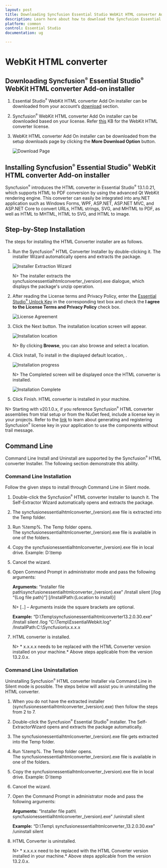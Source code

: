 ```yaml
---
layout: post
title: Downloading Syncfusion Essential Studio WebKit HTML converter Add-on installer - Syncfusion
description: Learn here about how to download the Syncfusion Essential Studio WebKit HTML converter Add-on installer from our Syncfusion website with license.
platform: common
control: Essential Studio
documentation: ug

---
```



# WebKit HTML converter


## Downloading Syncfusion<sup style="font-size:70%">&reg;</sup> Essential Studio<sup style="font-size:70%">&reg;</sup> WebKit HTML converter Add-on installer

1. Essential Studio<sup style="font-size:70%">&reg;</sup> WebKit HTML converter Add On installer can be downloaded from your account’s [download](https://help.syncfusion.com/common/essential-studio/download) section. 

2. Syncfusion<sup style="font-size:70%">&reg;</sup> WebKit HTML converter Add On installer can be downloaded based on your license. Refer [this](https://www.syncfusion.com/kb/10442/who-can-access-source-license) KB for the WebKit HTML converter license.

3. WebKit HTML converter Add On installer can be downloaded from the setup downloads page by clicking the **More Download Option** button.

   ![Download Page](WebKit-HTML-converter-images/WebKitAddOn_Download.png)



## Installing Syncfusion<sup style="font-size:70%">&reg;</sup> Essential Studio<sup style="font-size:70%">&reg;</sup> WebKit HTML converter Add-on installer

Syncfusion<sup style="font-size:70%">&reg;</sup> introduces the HTML converter in Essential Studio<sup style="font-size:70%">&reg;</sup> 13.1.0.21, which supports HTML to PDF conversion by using the advanced Qt WebKit rendering engine. This converter can easily be integrated into any.NET application such as Windows Forms, WPF, ASP.NET, ASP.NET MVC, and ASP.NET Core to convert URLs, HTML strings, SVG, and MHTML to PDF, as well as HTML to MHTML, HTML to SVG, and HTML to image.

## Step-by-Step Installation

The steps for installing the HTML Converter installer are as follows.

1. Run the Syncfusion<sup style="font-size:70%">&reg;</sup> HTML Converter Installer by double-clicking it. The installer Wizard automatically opens and extracts the package.

   ![Installer Extraction Wizard](WebKit-HTML-converter-images/Step-by-Step-Installation_img1.png)

   

   N> The installer extracts the syncfusionessentialhtmlconverter_(version).exe dialogue, which displays the package's unzip operation.

2. After reading the License terms and Privacy Policy, enter the [Essential Studio<sup style="font-size:70%">&reg;</sup> Unlock Key](https://www.syncfusion.com/kb/2326/how-to-generate-syncfusion-setup-unlock-key-from-syncfusion-support-account) in the corresponding text box and check the **I agree to the License Terms and Privacy Policy** check box.

   ![License Agreement](WebKit-HTML-converter-images/Step-by-Step-Installation_img5.png)

3. Click the Next button. The installation location screen will appear.

   ![Installation location](WebKit-HTML-converter-images/Step-by-Step-Installation_img6.png)

   N> By clicking **Browse**, you can also browse and select a location.

4. Click Install, To install in the displayed default location, .

   ![Installation progress](WebKit-HTML-converter-images/Step-by-Step-Installation_img8.png)
   
   N> The Completed screen will be displayed once the  HTML converter is installed.
   
   ![Installation Complete](WebKit-HTML-converter-images/Step-by-Step-Installation_img10.png)

5. Click Finish.  HTML converter is installed in your machine.

N> Starting with v20.1.0.x, if you reference Syncfusion<sup style="font-size:70%">&reg;</sup> HTML converter assemblies from trial setup or from the NuGet feed, include a license key in your projects. Refer to the [link](https://help.syncfusion.com/file-formats/licensing/overview) to learn about generating and registering Syncfusion<sup style="font-size:70%">&reg;</sup> license key in your application to use the components without trail message.

## Command Line 

Command Line Install and Uninstall are supported by the Syncfusion<sup style="font-size:70%">&reg;</sup>  HTML converter Installer. The following section demonstrate this ability.

### Command Line Installation

Follow the given steps to install through Command Line in Silent mode.

1. Double-click the Syncfusion<sup style="font-size:70%">&reg;</sup>  HTML converter Installer to launch it. The Self-Extractor Wizard automatically opens and extracts the package.
2. The syncfusionessentialhtmlconverter_(version).exe file is extracted into the Temp folder. 
3. Run %temp%. The Temp folder opens. The syncfusionessentialhtmlconverter_(version).exe file is available in one of the folders.
4. Copy the syncfusionessentialhtmlconverter_(version).exe file in local drive. Example: D:\temp
5. Cancel the wizard.
6. Open Command Prompt in administrator mode and pass the following arguments:

   **Arguments:** “Installer file path\syncfusionessentialhtmlconverter_(version).exe” /Install silent [/log “{Log file path}”] [/InstallPath:{Location to install}]

   N> [..] – Arguments inside the square brackets are optional.

   **Example:** “D:\Temp\syncfusionessentialhtmlconverter13.2.0.30.exe” /Install silent /log “C:\Temp\EssentialWebkit.log” /InstallPath:C:\Syncfusion\x.x.x.x 

7.  HTML converter is installed.
    
	N> * x.x.x.x needs to be replaced with the HTML Converter version installed on your machine.* Above steps applicable from the version 13.2.0.x.
   
### Command Line Uninstallation

Uninstalling Syncfusion<sup style="font-size:70%">&reg;</sup>  HTML converter Installer via Command Line in Silent mode is possible. The steps below will assist you in uninstalling the  HTML converter.

1. When you do not have the extracted installer (syncfusionessentialhtmlconverter_(version).exe) then follow the steps from 2 to 7.
2. Double-click the Syncfusion<sup style="font-size:70%">&reg;</sup> Essential Studio<sup style="font-size:70%">&reg;</sup> installer. The Self-ExtractorWizard opens and extracts the package automatically.
3. The syncfusionessentialhtmlconverter_(version).exe file gets extracted into the Temp folder.
4. Run %temp%. The Temp folder opens. The syncfusionessentialhtmlconverter_(version).exe file is available in one of the folders.
5. Copy the syncfusionessentialhtmlconverter_(version).exe file in local drive. Example: D:\temp
6. Cancel the wizard.
7. Open the Command Prompt in administrator mode and pass the following arguments: 

   **Arguments:** “Installer file path\ syncfusionessentialhtmlconverter_(version).exe” /uninstall silent 

    **Example:** “D:\Temp\ syncfusionessentialhtmlconverter_13.2.0.30.exe" /uninstall silent

8.  HTML Converter is uninstalled.
    
	N> * x.x.x.x need to be replaced with the HTML Converter version installed in your machine.* Above steps applicable from the version 13.2.0.x.		

